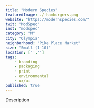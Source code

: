 ```yaml
---
title: "Modern Species"
featuredImage: ./-hamburgers.png
website: "https://modernspecies.com/"
twit: "ModSpec"
inst: "modspec"
category: "M"
city: "Olympia"
neighborhood: "Pike Place Market"
size: "Small (1-10)"
location: ['','']
tags:
    - branding
    - packaging
    - print
    - environmental
    - ux/ui
published: true
---
```


Description
